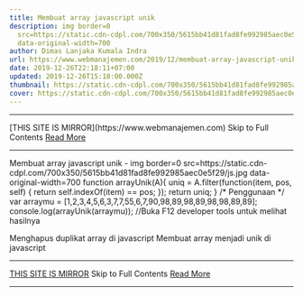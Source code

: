 ```yaml
---
title: Membuat array javascript unik
description: img border=0
  src=https://static.cdn-cdpl.com/700x350/5615bb41d81fad8fe992985aec0e5f29/js.jpg
  data-original-width=700
author: Dimas Lanjaka Kumala Indra
url: https://www.webmanajemen.com/2019/12/membuat-array-javascript-unik.html
date: 2019-12-26T22:18:11+07:00
updated: 2019-12-26T15:18:00.000Z
thumbnail: https://static.cdn-cdpl.com/700x350/5615bb41d81fad8fe992985aec0e5f29/js.jpg
cover: https://static.cdn-cdpl.com/700x350/5615bb41d81fad8fe992985aec0e5f29/js.jpg
---
```


<hr/> [THIS SITE IS MIRROR](https://www.webmanajemen.com) Skip to Full Contents <a href="https://www.webmanajemen.com/2019/12/membuat-array-javascript-unik.html" rel="follow" class="button" id="read-more">Read More</a> <hr/> Membuat array javascript unik - img border=0 src=https://static.cdn-cdpl.com/700x350/5615bb41d81fad8fe992985aec0e5f29/js.jpg data-original-width=700 function arrayUnik(A){
  uniq = A.filter(function(item, pos, self) {
      return self.indexOf(item) == pos;
  });
  return uniq;
}
/* Penggunaan */
var arraymu = [1,2,3,4,5,6,3,7,7,55,6,7,90,98,89,98,89,98,98,89,89];
console.log(arrayUnik(arraymu)); //Buka F12 developer tools untuk melihat hasilnya
 
Menghapus duplikat array di javascript
Membuat array menjadi unik di javascript <hr/> [THIS SITE IS MIRROR](https://www.webmanajemen.com) Skip to Full Contents <a href="https://www.webmanajemen.com/2019/12/membuat-array-javascript-unik.html" rel="follow" class="button" id="read-more">Read More</a> <hr/>